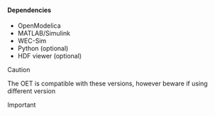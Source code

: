 #### Dependencies
- OpenModelica
- MATLAB/Simulink
- WEC-Sim
- Python (optional)
- HDF viewer (optional)


> [!CAUTION]
> The OET is compatible with these versions, however beware if using different version


> [!IMPORTANT]